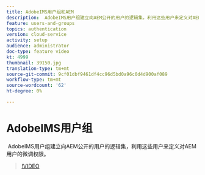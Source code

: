 ```yaml
---
title: AdobeIMS用户组和AEM
description:  AdobeIMS用户组建立向AEM公开的用户的逻辑集，利用这些用户来定义对AEM用户的微调权限。
feature: users-and-groups
topics: authentication
version: cloud-service
activity: setup
audience: administrator
doc-type: feature video
kt: 4999
thumbnail: 39150.jpg
translation-type: tm+mt
source-git-commit: 9cf01dbf9461df4cc96d5bd0a96c0d4d900af089
workflow-type: tm+mt
source-wordcount: '62'
ht-degree: 0%

---
```



# AdobeIMS用户组

 AdobeIMS用户组建立向AEM公开的用户的逻辑集，利用这些用户来定义对AEM用户的微调权限。

>[!VIDEO](https://video.tv.adobe.com/v/39150/?quality=12&learn=on)
